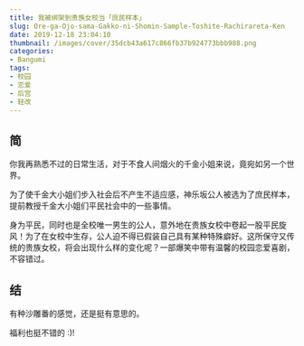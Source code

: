 ```yaml
---
title: 我被绑架到贵族女校当「庶民样本」
slug: Ore-ga-Ojo-sama-Gakko-ni-Shomin-Sample-Toshite-Rachirareta-Ken
date: 2019-12-18 23:04:10
thumbnail: /images/cover/35dcb43a617c866fb37b924773bbb988.png
categories:
- Bangumi
tags:
- 校园
- 恋爱
- 后宫
- 轻改
---
```


## 简

你我再熟悉不过的日常生活，对于不食人间烟火的千金小姐来说，竟宛如另一个世界。

为了使千金大小姐们步入社会后不产生不适应感，神乐坂公人被选为了庶民样本，提前教授千金大小姐们平民社会中的一些事情。

身为平民，同时也是全校唯一男生的公人，意外地在贵族女校中卷起一股平民旋风！为了在女校中生存，公人迫不得已假装自己具有某种特殊癖好。这所保守又传统的贵族女校，将会出现什么样的变化呢？一部爆笑中带有温馨的校园恋爱喜剧，不容错过。

## 结

有种沙雕番的感觉，还是挺有意思的。

福利也挺不错的 :)!
